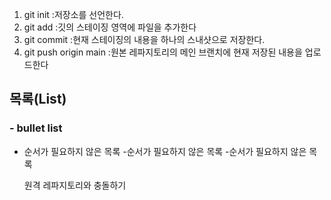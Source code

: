 1. git init :저장소를 선언한다.
2. git add :깃의 스테이징 영역에 파일을 추가한다
3. git commit :현재 스테이징의 내용을 하나의 스내샷으로 저장한다.
4. git push origin main :원본 레파지토리의 메인 브랜치에 현재 저장된 내용을 업로드한다

## 목록(List)
### - bullet list
- 순서가 필요하지 않은 목록
    -순서가 필요하지 않은 목록
    -순서가 필요하지 않은 목록

    원격 레파지토리와 충돌하기